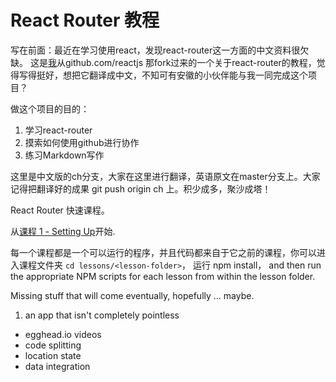 React Router 教程
=====================

写在前面：最近在学习使用react，发现react-router这一方面的中文资料很欠缺。
这是[我](https://github.com/zhangqiangoffice/ "无名大强")从github.com/reactjs 那fork过来的一个关于react-router的教程，觉得写得挺好，想把它翻译成中文，不知可有安徽的小伙伴能与我一同完成这个项目？

做这个项目的目的：

1. 学习react-router
2. 摸索如何使用github进行协作
3. 练习Markdown写作

这里是中文版的ch分支，大家在这里进行翻译，英语原文在master分支上。大家记得把翻译好的成果 git push origin ch 上。积少成多，聚沙成塔！

React Router 快速课程。

从[课程 1 - Setting Up](/lessons/01-setting-up/)开始.

每一个课程都是一个可以运行的程序，并且代码都来自于它之前的课程，你可以进入课程文件夹 `cd lessons/<lesson-folder>`， 运行 npm install，
and then run the appropriate NPM scripts for each lesson from within the lesson folder.

Missing stuff that will come eventually, hopefully ... maybe.

1. an app that isn't completely pointless
- egghead.io videos
- code splitting
- location state
- data integration
